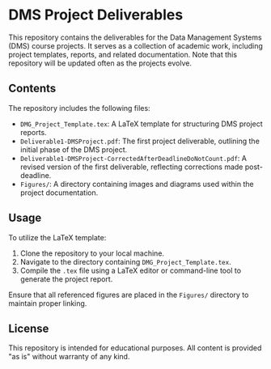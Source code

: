 # DMS Project Deliverables

This repository contains the deliverables for the Data Management Systems (DMS) course projects. It serves as a collection of academic work, including project templates, reports, and related documentation. Note that this repository will be updated often as the projects evolve.

## Contents

The repository includes the following files:

- `DMG_Project_Template.tex`: A LaTeX template for structuring DMS project reports.
- `Deliverable1-DMSProject.pdf`: The first project deliverable, outlining the initial phase of the DMS project.
- `Deliverable1-DMSProject-CorrectedAfterDeadlineDoNotCount.pdf`: A revised version of the first deliverable, reflecting corrections made post-deadline.
- `Figures/`: A directory containing images and diagrams used within the project documentation.

## Usage

To utilize the LaTeX template:

1. Clone the repository to your local machine.
2. Navigate to the directory containing `DMG_Project_Template.tex`.
3. Compile the `.tex` file using a LaTeX editor or command-line tool to generate the project report.

Ensure that all referenced figures are placed in the `Figures/` directory to maintain proper linking.

## License

This repository is intended for educational purposes. All content is provided "as is" without warranty of any kind.
